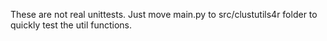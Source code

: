 These are not real unittests. 
Just move main.py to src/clustutils4r folder to quickly test the util functions.